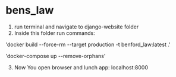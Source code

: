 # bens_law

1. run terminal and navigate to django-website folder
2. Inside this folder run commands:

'docker build --force-rm --target production -t benford_law:latest .'

'docker-compose up --remove-orphans' 

3. Now You open browser and lunch app: localhost:8000
